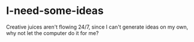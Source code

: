 # I-need-some-ideas
Creative juices aren't flowing 24/7, since I can't generate ideas on my own, why not let the computer do it for me?
